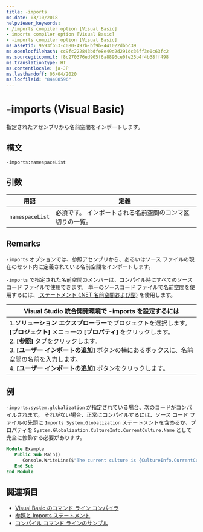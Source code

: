 ```yaml
---
title: -imports
ms.date: 03/10/2018
helpviewer_keywords:
- /imports compiler option [Visual Basic]
- imports compiler option [Visual Basic]
- -imports compiler option [Visual Basic]
ms.assetid: 9a93fb53-c080-497b-bf9b-441022dbbc39
ms.openlocfilehash: cc9fc222843bdfe8e49d2d291dc36ff3e0c63fc2
ms.sourcegitcommit: f8c270376ed905f6a8896ce0fe25b4f4b38ff498
ms.translationtype: HT
ms.contentlocale: ja-JP
ms.lasthandoff: 06/04/2020
ms.locfileid: "84408596"
---
```

# <a name="-imports-visual-basic"></a>-imports (Visual Basic)
指定されたアセンブリから名前空間をインポートします。  
  
## <a name="syntax"></a>構文  
  
```console  
-imports:namespaceList  
```  
  
## <a name="arguments"></a>引数  
  
|用語|定義|  
|---|---|  
|`namespaceList`|必須です。 インポートされる名前空間のコンマ区切りの一覧。|  
  
## <a name="remarks"></a>Remarks  
 `-imports` オプションでは、参照アセンブリから、あるいはソース ファイルの現在のセット内に定義されている名前空間をインポートします。  
  
 `-imports` で指定された名前空間のメンバーは、コンパイル時にすべてのソースコード ファイルで使用できます。 単一のソースコード ファイルで名前空間を使用するには、[ ステートメント (.NET 名前空間および型)](../../language-reference/statements/imports-statement-net-namespace-and-type.md) を使用します。  
  
|Visual Studio 統合開発環境で -imports を設定するには|  
|---|  
|1.**ソリューション エクスプローラー**でプロジェクトを選択します。 **[プロジェクト]** メニューの **[プロパティ]** をクリックします。 <br />2. **[参照]** タブをクリックします。<br />3. **[ユーザー インポートの追加]** ボタンの横にあるボックスに、名前空間の名前を入力します。<br />4. **[ユーザー インポートの追加]** ボタンをクリックします。|  
  
## <a name="example"></a>例  
 `-imports:system.globalization` が指定されている場合、次のコードがコンパイルされます。 それがない場合、正常にコンパイルするには、ソース コード ファイルの先頭に `Imports System.Globalization` ステートメントを含めるか、プロパティを `System.Globalization.CultureInfo.CurrentCulture.Name` として完全に修飾する必要があります。

```vb
Module Example
   Public Sub Main()
      Console.WriteLine($"The current culture is {CultureInfo.CurrentCulture.Name}")
   End Sub
End Module
```

## <a name="see-also"></a>関連項目

- [Visual Basic のコマンド ライン コンパイラ](index.md)
- [参照と Imports ステートメント](../../programming-guide/program-structure/references-and-the-imports-statement.md)
- [コンパイル コマンド ラインのサンプル](sample-compilation-command-lines.md)
